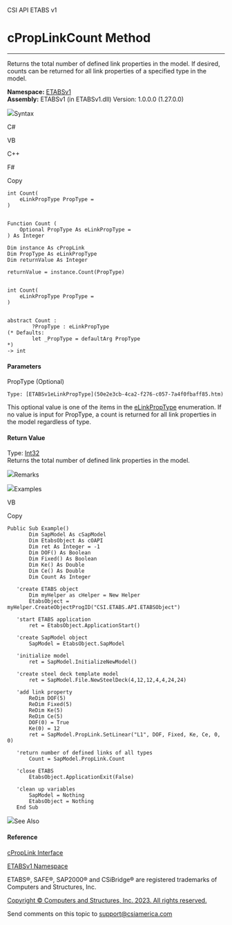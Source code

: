 ﻿

CSI API ETABS v1

# cPropLinkCount Method  
  
---  
  
Returns the total number of defined link properties in the model. If desired,
counts can be returned for all link properties of a specified type in the
model.

**Namespace:** [ETABSv1](2780f1b8-2033-5289-2298-1cdb2a7508d9.htm)  
**Assembly:** ETABSv1 (in ETABSv1.dll) Version: 1.0.0.0 (1.27.0.0)

![](../icons/SectionExpanded.png)Syntax

C#

VB

C++

F#

Copy

    
    
    int Count(
    	eLinkPropType PropType = 
    )
    
    
    Function Count ( 
    	Optional PropType As eLinkPropType = 
    ) As Integer
    
    Dim instance As cPropLink
    Dim PropType As eLinkPropType
    Dim returnValue As Integer
    
    returnValue = instance.Count(PropType)
    
    
    int Count(
    	eLinkPropType PropType = 
    )
    
    
    abstract Count : 
            ?PropType : eLinkPropType 
    (* Defaults:
            let _PropType = defaultArg PropType 
    *)
    -> int 
    

#### Parameters

PropType (Optional)

    Type: [ETABSv1eLinkPropType](50e2e3cb-4ca2-f276-c057-7a4f0fbaff85.htm)  
This optional value is one of the items in the
[eLinkPropType](50e2e3cb-4ca2-f276-c057-7a4f0fbaff85.htm) enumeration. If no
value is input for PropType, a count is returned for all link properties in
the model regardless of type.

#### Return Value

Type: [Int32](https://docs.microsoft.com/dotnet/api/system.int32)  
Returns the total number of defined link properties in the model.

![](../icons/SectionExpanded.png)Remarks

![](../icons/SectionExpanded.png)Examples

VB

Copy

    
    
    Public Sub Example()
           Dim SapModel As cSapModel
           Dim EtabsObject As cOAPI
           Dim ret As Integer = -1
           Dim DOF() As Boolean
           Dim Fixed() As Boolean
           Dim Ke() As Double
           Dim Ce() As Double
           Dim Count As Integer
    
       'create ETABS object
           Dim myHelper as cHelper = New Helper
           EtabsObject = myHelper.CreateObjectProgID("CSI.ETABS.API.ETABSObject")
    
       'start ETABS application
           ret = EtabsObject.ApplicationStart()
    
       'create SapModel object
           SapModel = EtabsObject.SapModel
    
       'initialize model
           ret = SapModel.InitializeNewModel()
    
       'create steel deck template model
           ret = SapModel.File.NewSteelDeck(4,12,12,4,4,24,24)
    
       'add link property
           ReDim DOF(5)
           ReDim Fixed(5)
           ReDim Ke(5)
           ReDim Ce(5)
           DOF(0) = True
           Ke(0) = 12
           ret = SapModel.PropLink.SetLinear("L1", DOF, Fixed, Ke, Ce, 0, 0)
    
       'return number of defined links of all types
           Count = SapModel.PropLink.Count
    
       'close ETABS
           EtabsObject.ApplicationExit(False)
    
       'clean up variables
           SapModel = Nothing
           EtabsObject = Nothing
       End Sub

![](../icons/SectionExpanded.png)See Also

#### Reference

[cPropLink Interface](a76cf100-6278-6a57-2daf-e0425fef43cb.htm)

[ETABSv1 Namespace](2780f1b8-2033-5289-2298-1cdb2a7508d9.htm)

ETABS®, SAFE®, SAP2000® and CSiBridge® are registered trademarks of Computers
and Structures, Inc.  

[Copyright © Computers and Structures, Inc. 2023. All rights
reserved.](http://www.csiamerica.com)

Send comments on this topic to
[support@csiamerica.com](mailto:support%40csiamerica.com?Subject=CSI%20API%20ETABS%20v1)

